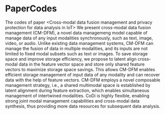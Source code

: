 # PaperCodes
The codes of paper &lt;Cross-modal data fusion management and privacy protection for data analysis in IoT>
We present cross-modal data fusion management (CM-DFM), a novel data managemeng model capable of manage data of any input modalities synchronously, such as text, image, video, or audio. Unlike existing data management systems, CM-DFM can manage the fusion of data in multiple modalities, and its inputs are not limited to fixed modal subsets such as text or images. To save storage space and improve storage efficiency, we propose to latent align cross-modal data in the feature vector space and store only shared feature vectors to maximize storage space savings. This allows CM-DFM enables efficient storage management of input data of any modality and can recover data with the help of feature vectors. CM-DFM employs a novel composable management strategy, i.e., a shared multimodal space is established by latent alignment during feature extraction, which enables simultaneous management of intertwined modalities. CoDi is highly flexible, enabling strong joint modal management capabilities and cross-modal data synthesis, thus providing more data resources for subsequent data analysis.
